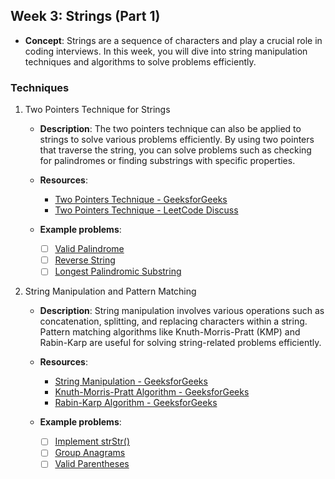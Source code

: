## Week 3: Strings (Part 1)

- **Concept**: Strings are a sequence of characters and play a crucial role in coding interviews. In this week, you will dive into string manipulation techniques and algorithms to solve problems efficiently.

### Techniques

1. Two Pointers Technique for Strings

   - **Description**: The two pointers technique can also be applied to strings to solve various problems efficiently. By using two pointers that traverse the string, you can solve problems such as checking for palindromes or finding substrings with specific properties.

   - **Resources**:
     - [Two Pointers Technique - GeeksforGeeks](https://www.geeksforgeeks.org/two-pointers-technique/)
     - [Two Pointers Technique - LeetCode Discuss](https://leetcode.com/discuss/general-discussion/154734/a-summary-on-how-to-use-two-pointers-to-solve-problems-for-beginners)

   - **Example problems**:
     - [ ] [Valid Palindrome](https://leetcode.com/problems/valid-palindrome/)
     - [ ] [Reverse String](https://leetcode.com/problems/reverse-string/)
     - [ ] [Longest Palindromic Substring](https://leetcode.com/problems/longest-palindromic-substring/)

2. String Manipulation and Pattern Matching

   - **Description**: String manipulation involves various operations such as concatenation, splitting, and replacing characters within a string. Pattern matching algorithms like Knuth-Morris-Pratt (KMP) and Rabin-Karp are useful for solving string-related problems efficiently.

   - **Resources**:
     - [String Manipulation - GeeksforGeeks](https://www.geeksforgeeks.org/string-manipulation-in-python/)
     - [Knuth-Morris-Pratt Algorithm - GeeksforGeeks](https://www.geeksforgeeks.org/kmp-algorithm-for-pattern-searching/)
     - [Rabin-Karp Algorithm - GeeksforGeeks](https://www.geeksforgeeks.org/rabin-karp-algorithm-for-pattern-searching/)

   - **Example problems**:
     - [ ] [Implement strStr()](https://leetcode.com/problems/implement-strstr/)
     - [ ] [Group Anagrams](https://leetcode.com/problems/group-anagrams/)
     - [ ] [Valid Parentheses](https://leetcode.com/problems/valid-parentheses/)

